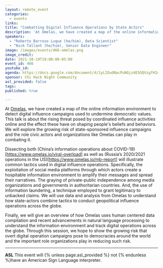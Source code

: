 ```yaml
---
layout: remote_event
categories:
  - events
links: 
title: "Combatting Digital Influence Operations by State Actors"
description: 'At Omelas, we have created a map of the online information environment to detect digital influence campaigns used to undermine democratic values. This talk is about the rising threat posed by coordinated influence activities online and the effect these have on shaping people's beliefs and behaviors. We will explore the growing risk of state-sponsored influence campaigns and the role civic actors and organizations like Omelas can play in combating it. '
speakers:
  - "Roberto Barroso Luque (he/him), Data Scientist"
  - "Nick Tallant (he/him), Senior Data Engineer"
image: /images/events/466-omelas.png
image_credit:
date: 2021-10-19T19:00:00-05:00
event_id: 466
youtube_id: 
agenda: https://docs.google.com/document/d/1yLIOudNacPuNGjz4E5GQVzgfH2njqoZzUKMmtBaLzoc/edit?usp=sharing
sponsor: Chi Hack Night Community
asl_provided: false
tags: 
published: true

---
```


At [Omelas](https://www.omelas.io/#1), we have created a map of the online information environment to detect digital influence campaigns used to undermine democratic values. This talk is about the rising threat posed by coordinated influence activities online and the effect these have on shaping people's beliefs and behaviors. We will explore the growing risk of state-sponsored influence campaigns and the role civic actors and organizations like Omelas can play in combating it. 

Dissecting both (China’s information operations about COVID-19)[https://www.omelas.io/viral-overload] as well as (Russia’s 2020/2021 operations in the US)[https://www.omelas.io/mb-report] will illustrate common tactics used in digital influence operations. Specifically, the exploitation of social media platforms through which actors create a hospitable information environment to amplify their messages and spread their narratives. The graying of private-public independence among media organizations and governments in authoritarian countries. And, the use of information laundering, a technique employed to grant legitimacy to unbacked claims. We will use data and analysis from Omelas to understand how state-actors combine tactics to conduct geopolitical influence operations across the globe.

Finally, we will give an overview of how Omelas uses human centered data compilation and recent advancements in natural language processing to understand the information environment and track digital operations across the globe. Through this session, we hope to show the growing risk that overt digital operation campaigns pose to democracies around the world and the important role organizations play in reducing such risk.

---

**ASL** This event will {% unless page.asl_provided %} not {% endunless %}have an American Sign Language interpreter.
